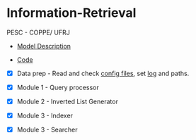 # Information-Retrieval
PESC - COPPE/ UFRJ

- [Model Description](Modelo%20Vetorial.doc)

- [Code](src/Information%20Retrieval.ipynb)

- [X] Data prep - Read and check [config files](config_files/), set [log](RESULT/logs.log) and paths.

- [X] Module 1 - Query processor

- [X] Module 2 - Inverted List Generator

- [X] Module 3 - Indexer

- [X] Module 3 - Searcher